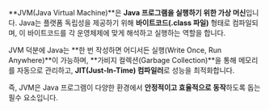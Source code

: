 **JVM(Java Virtual Machine)**은 **Java 프로그램을 실행하기 위한 가상 머신**입니다.
Java는 플랫폼 독립성을 제공하기 위해 **바이트코드(.class 파일)** 형태로 컴파일되며, 이 바이트코드를 각 운영체제에 맞게 해석하고 실행하는 역할을 합니다.

JVM 덕분에 Java는 **한 번 작성하면 어디서든 실행(Write Once, Run Anywhere)**이 가능하며, **가비지 컬렉션(Garbage Collection)**을 통해 메모리를 자동으로 관리하고, **JIT(Just-In-Time) 컴파일러**로 성능을 최적화합니다.

즉, JVM은 Java 프로그램이 다양한 환경에서 **안정적이고 효율적으로 동작**하도록 돕는 필수 요소입니다.